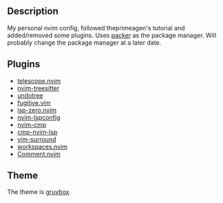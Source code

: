 ## Description

My personal nvim config, followed theprimeagen's tutorial and added/removed some plugins.
Uses [packer](https://github.com/wbthomason/packer.nvim) as the package manager.
Will probably change the package manager at a later date.

## Plugins

- [telescope.nvim](https://github.com/nvim-telescope/telescope.nvim)
- [nvim-treesitter](https://github.com/nvim-treesitter/nvim-treesitter)
- [undotree](https://github.com/mbbill/undotree?tab=readme-ov-file)
- [fugitive.vim](https://github.com/tpope/vim-fugitive)
- [lsp-zero.nvim](https://github.com/VonHeikemen/lsp-zero.nvim)
- [nvim-lspconfig](https://github.com/neovim/nvim-lspconfig)
- [nvim-cmp](https://github.com/hrsh7th/nvim-cmp)
- [cmp-nvim-lsp](https://github.com/hrsh7th/cmp-nvim-lsp)
- [vim-surround](https://github.com/tpope/vim-surround)
- [workspaces.nvim](https://github.com/tpope/vim-surround)
- [Comment.nvim](https://github.com/numToStr/Comment.nvim)

## Theme

The theme is [gruvbox](https://github.com/ellisonleao/gruvbox.nvim).
